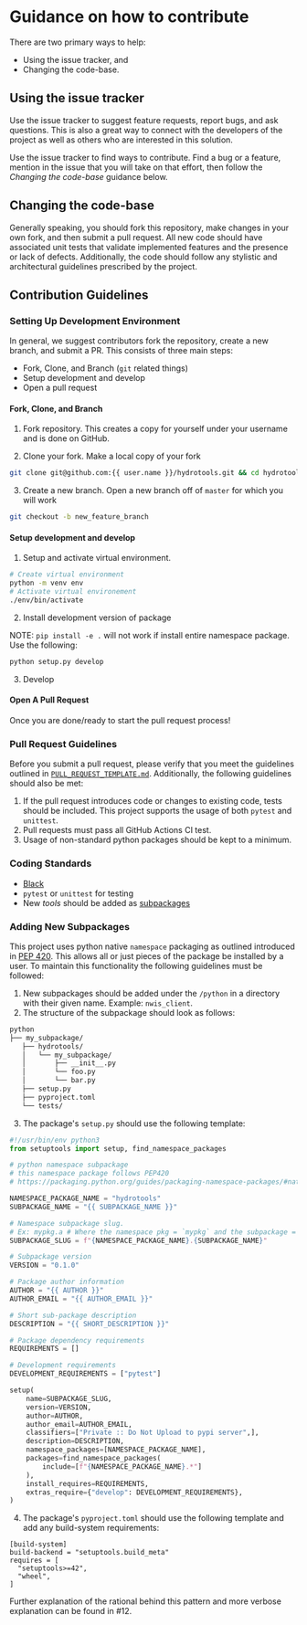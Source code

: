 # Guidance on how to contribute

There are two primary ways to help:
 - Using the issue tracker, and
 - Changing the code-base.


## Using the issue tracker

Use the issue tracker to suggest feature requests, report bugs, and ask questions.
This is also a great way to connect with the developers of the project as well
as others who are interested in this solution.

Use the issue tracker to find ways to contribute. Find a bug or a feature, mention in
the issue that you will take on that effort, then follow the _Changing the code-base_
guidance below.

## Changing the code-base

Generally speaking, you should fork this repository, make changes in your
own fork, and then submit a pull request. All new code should have associated
unit tests that validate implemented features and the presence or lack of defects.
Additionally, the code should follow any stylistic and architectural guidelines
prescribed by the project.


## Contribution Guidelines

### Setting Up Development Environment

In general, we suggest contributors fork the repository, create a new branch,
and submit a PR. This consists of three main steps:

- Fork, Clone, and Branch (`git` related things)
- Setup development and develop
- Open a pull request

#### Fork, Clone, and Branch

1. Fork repository. This creates a copy for yourself under your username and is done on GitHub.

2. Clone your fork. Make a local copy of your fork

```bash
git clone git@github.com:{{ user.name }}/hydrotools.git && cd hydrotools
```

3. Create a new branch. Open a new branch off of `master` for which you will work

```bash
git checkout -b new_feature_branch
```

#### Setup development and develop

1. Setup and activate virtual environment.

```bash
# Create virtual environment
python -m venv env
# Activate virtual environement
./env/bin/activate
```

2. Install development version of package

NOTE: `pip install -e .` will not work if install entire namespace package. Use the following:

```bash
python setup.py develop
```

3. Develop


#### Open A Pull Request

Once you are done/ready to start the pull request process!

### Pull Request Guidelines

Before you submit a pull request, please verify that you meet the guidelines
outlined in [`PULL_REQUEST_TEMPLATE.md`](.github/PULL_REQUEST_TEMPLATE.md).
Additionally, the following guidelines should also be met:

1. If the pull request introduces code or changes to existing code, tests
should be included. This project supports the usage of both `pytest` and
`unittest`.
2. Pull requests must pass all GitHub Actions CI test.
3. Usage of non-standard python packages should be kept to a minimum.

### Coding Standards

- [Black](https://pypi.org/project/black/)
- `pytest` or `unittest` for testing
- New _tools_ should be added as [subpackages](#adding-new-subpackages)

### Adding New Subpackages

This project uses python native `namespace` packaging as outlined introduced in [PEP 420](https://www.python.org/dev/peps/pep-0420/). This allows all or just pieces of the package be installed by a user. To maintain this functionality the following guidelines must be followed:

1. New subpackages should be added under the `/python` in a directory with their given name. Example: `nwis_client`.
2. The structure of the subpackage should look as follows:

```bash
python
├── my_subpackage/
   ├── hydrotools/
   │   └── my_subpackage/
   │       ├── __init__.py
   │       └── foo.py
   │       └── bar.py
   ├── setup.py
   ├── pyproject.toml
   └── tests/
```

3. The package's `setup.py` should use the following template:

```python
#!/usr/bin/env python3
from setuptools import setup, find_namespace_packages

# python namespace subpackage
# this namespace package follows PEP420
# https://packaging.python.org/guides/packaging-namespace-packages/#native-namespace-packages

NAMESPACE_PACKAGE_NAME = "hydrotools"
SUBPACKAGE_NAME = "{{ SUBPACKAGE_NAME }}"

# Namespace subpackage slug.
# Ex: mypkg.a # Where the namespace pkg = `mypkg` and the subpackage = `a`
SUBPACKAGE_SLUG = f"{NAMESPACE_PACKAGE_NAME}.{SUBPACKAGE_NAME}"

# Subpackage version
VERSION = "0.1.0"

# Package author information
AUTHOR = "{{ AUTHOR }}"
AUTHOR_EMAIL = "{{ AUTHOR_EMAIL }}"

# Short sub-package description
DESCRIPTION = "{{ SHORT_DESCRIPTION }}"

# Package dependency requirements
REQUIREMENTS = []

# Development requirements
DEVELOPMENT_REQUIREMENTS = ["pytest"]

setup(
    name=SUBPACKAGE_SLUG,
    version=VERSION,
    author=AUTHOR,
    author_email=AUTHOR_EMAIL,
    classifiers=["Private :: Do Not Upload to pypi server",],
    description=DESCRIPTION,
    namespace_packages=[NAMESPACE_PACKAGE_NAME],
    packages=find_namespace_packages(
        include=[f"{NAMESPACE_PACKAGE_NAME}.*"]
    ),
    install_requires=REQUIREMENTS,
    extras_require={"develop": DEVELOPMENT_REQUIREMENTS},
)
```

4. The package's `pyproject.toml` should use the following template and add any
build-system requirements:

```
[build-system]
build-backend = "setuptools.build_meta"
requires = [
  "setuptools>=42",
  "wheel",
]

```

Further explanation of the rational behind this pattern and more verbose explanation can be found in #12.
